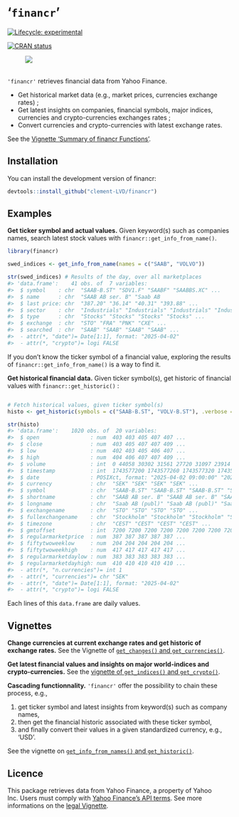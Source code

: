 
<!-- README.md is generated from README.Rmd. Please edit that file -->

# ‘`financr`’

<!-- badges: start -->

[![Lifecycle:
experimental](https://img.shields.io/badge/lifecycle-experimental-orange.svg)](https://lifecycle.r-lib.org/articles/stages.html#experimental)

[![CRAN
status](https://www.r-pkg.org/badges/version/financr)](https://CRAN.R-project.org/package=financr)
<!-- badges: end -->

<figure>
<img
src="https://img.shields.io/badge/Package-bold?style=flat&amp;logoColor=black&amp;logoSize=2&amp;label=R&amp;labelColor=black&amp;color=green"
alt=" " />
<figcaption aria-hidden="true"> </figcaption>
</figure>

`'financr'` retrieves financial data from Yahoo Finance.

- Get historical market data (e.g., market prices, currencies exchange
  rates) ;
- Get latest insights on companies, financial symbols, major indices,
  currencies and crypto-currencies exchanges rates ;
- Convert currencies and crypto-currencies with latest exchange rates.

See the [Vignette ‘Summary of financr
Functions’](https://clement-lvd.github.io/financr/articles/Functions_summary.html).

## Installation

You can install the development version of financr:

``` r
devtools::install_github("clement-LVD/financr")
```

## Examples

**Get ticker symbol and actual values.** Given keyword(s) such as
companies names, search latest stock values with
`financr::get_info_from_name()`.

``` r
library(financr)

swed_indices <- get_info_from_name(names = c("SAAB", "VOLVO"))

str(swed_indices) # Results of the day, over all marketplaces
#> 'data.frame':    41 obs. of  7 variables:
#>  $ symbol    : chr  "SAAB-B.ST" "SDV1.F" "SAABF" "SAABBS.XC" ...
#>  $ name      : chr  "SAAB AB ser. B" "Saab AB                       N" "Saab AB" "Saab AB" ...
#>  $ last price: chr  "387.20" "36.14" "40.31" "393.88" ...
#>  $ sector    : chr  "Industrials" "Industrials" "Industrials" "Industrials" ...
#>  $ type      : chr  "Stocks" "Stocks" "Stocks" "Stocks" ...
#>  $ exchange  : chr  "STO" "FRA" "PNK" "CXE" ...
#>  $ searched  : chr  "SAAB" "SAAB" "SAAB" "SAAB" ...
#>  - attr(*, "date")= Date[1:1], format: "2025-04-02"
#>  - attr(*, "crypto")= logi FALSE
```

If you don’t know the ticker symbol of a financial value, exploring the
results of `financr::get_info_from_name()` is a way to find it.

**Get historical financial data.** Given ticker symbol(s), get historic
of financial values with `financr::get_historic()` :

``` r

# Fetch historical values, given ticker symbol(s)
histo <- get_historic(symbols = c("SAAB-B.ST", "VOLV-B.ST"), .verbose = FALSE)

str(histo)
#> 'data.frame':    1020 obs. of  20 variables:
#>  $ open                : num  403 403 405 407 407 ...
#>  $ close               : num  403 405 407 407 409 ...
#>  $ low                 : num  402 403 405 406 407 ...
#>  $ high                : num  404 406 407 407 409 ...
#>  $ volume              : int  0 44058 30302 31561 27720 31097 23914 37929 11939 13352 ...
#>  $ timestamp           : int  1743577200 1743577260 1743577320 1743577380 1743577440 1743577500 1743577560 1743577620 1743577680 1743577740 ...
#>  $ date                : POSIXct, format: "2025-04-02 09:00:00" "2025-04-02 09:01:00" ...
#>  $ currency            : chr  "SEK" "SEK" "SEK" "SEK" ...
#>  $ symbol              : chr  "SAAB-B.ST" "SAAB-B.ST" "SAAB-B.ST" "SAAB-B.ST" ...
#>  $ shortname           : chr  "SAAB AB ser. B" "SAAB AB ser. B" "SAAB AB ser. B" "SAAB AB ser. B" ...
#>  $ longname            : chr  "Saab AB (publ)" "Saab AB (publ)" "Saab AB (publ)" "Saab AB (publ)" ...
#>  $ exchangename        : chr  "STO" "STO" "STO" "STO" ...
#>  $ fullexchangename    : chr  "Stockholm" "Stockholm" "Stockholm" "Stockholm" ...
#>  $ timezone            : chr  "CEST" "CEST" "CEST" "CEST" ...
#>  $ gmtoffset           : int  7200 7200 7200 7200 7200 7200 7200 7200 7200 7200 ...
#>  $ regularmarketprice  : num  387 387 387 387 387 ...
#>  $ fiftytwoweeklow     : num  204 204 204 204 204 ...
#>  $ fiftytwoweekhigh    : num  417 417 417 417 417 ...
#>  $ regularmarketdaylow : num  383 383 383 383 383 ...
#>  $ regularmarketdayhigh: num  410 410 410 410 410 ...
#>  - attr(*, "n.currencies")= int 1
#>  - attr(*, "currencies")= chr "SEK"
#>  - attr(*, "date")= Date[1:1], format: "2025-04-02"
#>  - attr(*, "crypto")= logi FALSE
```

Each lines of this `data.frame` are daily values.

## Vignettes

**Change currencies at current exchange rates and get historic of
exchange rates.** See the Vignette of [`get_changes()` and
`get_currencies()`](https://clement-lvd.github.io/financr/articles/Get_changes.html).

**Get latest financial values and insights on major world-indices and
crypto-currencies.** See the [vignette of `get_indices()` and
`get_crypto()`](https://clement-lvd.github.io/financr/articles/get_indices_and_get_crypto.html).

**Cascading functionnality.** `'financr'` offer the possibility to chain
these process, e.g.,

1.  get ticker symbol and latest insights from keyword(s) such as
    company names,
2.  then get the financial historic associated with these ticker symbol,
3.  and finally convert their values in a given standardized currency,
    e.g., ‘USD’.

See the vignette on [`get_info_from_names()` and
`get_historic()`](https://clement-lvd.github.io/financr/articles/get_info_and_historic.html).

## Licence

This package retrieves data from Yahoo Finance, a property of Yahoo
Inc. Users must comply with [Yahoo Finance’s API
terms](https://legal.yahoo.com/us/en/yahoo/terms/product-atos/apiforydn/index.html).
See more informations on the [legal
Vignette](https://clement-lvd.github.io/financr/articles/About_the_Yahoo_Finance_License.html).
